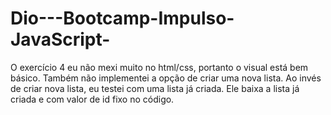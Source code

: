 # Dio---Bootcamp-Impulso-JavaScript-

O exercício 4 eu não mexi muito no html/css, portanto o visual está bem básico. Também não implementei a opção de criar uma nova lista. Ao invés de criar nova lista, eu testei com uma lista  já criada. Ele baixa a lista já criada e com valor de id fixo no código.
